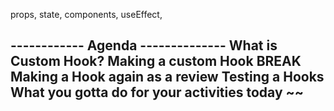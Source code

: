 props, state, components, useEffect, 

------------ Agenda --------------
What is Custom Hook?
Making a custom Hook
BREAK
Making a Hook again as a review
Testing a Hooks 
What you gotta do for your activities today ~~
---------------------------------

